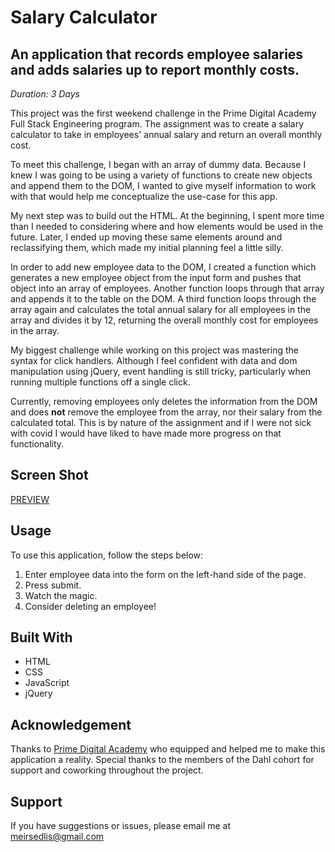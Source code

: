 # Salary Calculator

## An application that records employee salaries and adds salaries up to report monthly costs.

_Duration: 3 Days_

This project was the first weekend challenge in the Prime Digital Academy Full Stack Engineering program. The assignment was to create a salary calculator to take in employees' annual salary and return an overall monthly cost. 

To meet this challenge, I began with an array of dummy data. Because I knew I was going to be using a variety of functions to create new objects and append them to the DOM, I wanted to give myself information to work with that would help me conceptualize the use-case for this app. 

My next step was to build out the HTML. At the beginning, I spent more time than I needed to considering where and how elements would be used in the future. Later, I ended up moving these same elements around and reclassifying them, which made my initial planning feel a little silly. 

In order to add new employee data to the DOM, I created a function which generates a new employee object from the input form and pushes that object into an array of employees. Another function loops through that array and appends it to the table on the DOM. A third function loops through the array again and calculates the total annual salary for all employees in the array and divides it by 12, returning the overall monthly cost for employees in the array.

My biggest challenge while working on this project was mastering the syntax for click handlers. Although I feel confident with data and dom manipulation using jQuery, event handling is still tricky, particularly when running multiple functions off a single click. 

Currently, removing employees only deletes the information from the DOM and does **not** remove the employee from the array, nor their salary from the calculated total. This is by nature of the assignment and if I were not sick with covid I would have liked to have made more progress on that functionality. 

## Screen Shot

[PREVIEW](salarycalculator.png)


## Usage
To use this application, follow the steps below:

1. Enter employee data into the form on the left-hand side of the page.
2. Press submit.
3. Watch the magic.
4. Consider deleting an employee!

## Built With

- HTML
- CSS
- JavaScript
- jQuery


## Acknowledgement
Thanks to [Prime Digital Academy](www.primeacademy.io) who equipped and helped me to make this application a reality. Special thanks to the members of the Dahl cohort for support and coworking throughout the project.

## Support
If you have suggestions or issues, please email me at [meirsedlis@gmail.com](mailto:meirsedlis@gmail.com?subject=Week%7%Challenge)